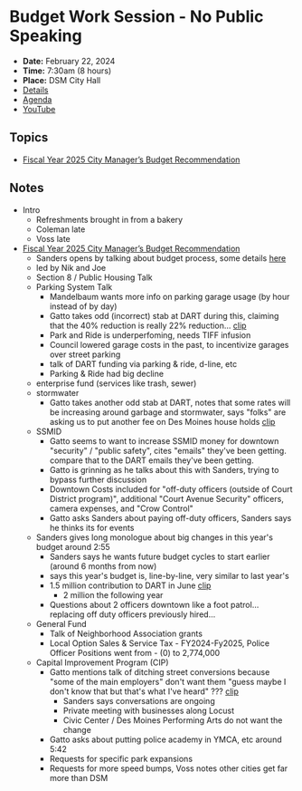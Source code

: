 # Budget Work Session - No Public Speaking

- **Date:** February 22, 2024
- **Time:** 7:30am (8 hours)
- **Place:** DSM City Hall
- [Details](https://www.dsm.city/citycouncil_detail_T60_R2760.php)
- [Agenda](https://councildocs.dsm.city/agendas/2024/20240222BudgetDiscussion.pdf)
- [YouTube](https://youtube.com/live/OYO7R1Tt9BE)

## Topics

- [Fiscal Year 2025 City Manager’s Budget Recommendation](https://www.dsm.city/document_center/City%20Clerk/Work%20Sessions/2024/FY2025%20Full%20Budget%20Presentation.pdf)

## Notes

- Intro
    - Refreshments brought in from a bakery
    - Coleman late
    - Voss late
- [Fiscal Year 2025 City Manager’s Budget Recommendation](https://www.dsm.city/document_center/City%20Clerk/Work%20Sessions/2024/FY2025%20Full%20Budget%20Presentation.pdf)
    - Sanders opens by talking about budget process, some details [here](https://www.dsm.city/news_detail_T2_R596.php)
    - led by Nik and Joe
    - Section 8 / Public Housing Talk
    - Parking System Talk
        - Mandelbaum wants more info on parking garage usage (by hour instead of by day)
        - Gatto takes odd (incorrect) stab at DART during this, claiming that the 40% reduction is really 22% reduction... [clip](https://youtu.be/OYO7R1Tt9BE?t=1804)
        - Park and Ride is underperfoming, needs TIFF infusion
        - Council lowered garage costs in the past, to incentivize garages over street parking
        - talk of DART funding via parking & ride, d-line, etc
        - Parking & Ride had big decline
    - enterprise fund (services like trash, sewer)
    - stormwater
        - Gatto takes another odd stab at DART, notes that some rates will be increasing around garbage and stormwater, says "folks" are asking us to put another fee on Des Moines house holds [clip](https://youtu.be/OYO7R1Tt9BE?t=8335)
    - SSMID
        - Gatto seems to want to increase SSMID money for downtown "security" / "public safety", cites "emails" they've been getting. compare that to the DART emails they've been getting.
        - Gatto is grinning as he talks about this with Sanders, trying to bypass further discussion
        - Downtown Costs included for "off-duty officers (outside of Court District program)", additional "Court Avenue Security" officers, camera expenses, and "Crow Control"
        - Gatto asks Sanders about paying off-duty officers, Sanders says he thinks its for events
    - Sanders gives long monologue about big changes in this year's budget around 2:55
        - Sanders says he wants future budget cycles to start earlier (around 6 months from now)
        - says this year's budget is, line-by-line, very similar to last year's
        - 1.5 million contribution to DART in June [clip](https://youtu.be/OYO7R1Tt9BE?t=11920)
            - 2 million the following year
        - Questions about 2 officers downtown like a foot patrol... replacing off duty officers previously hired... 
    - General Fund
        - Talk of Neighborhood Association grants
        - Local Option Sales & Service Tax - FY2024-Fy2025, Police Officer Positions went from - (0) to 2,774,000
    - Capital Improvement Program (CIP)
        - Gatto mentions talk of ditching street conversions because "some of the main employers" don't want them "guess maybe I don't know that but that's what I've heard" ??? [clip](https://youtu.be/OYO7R1Tt9BE?t=19983)
            - Sanders says conversations are ongoing
            - Private meeting with businesses along Locust
            - Civic Center / Des Moines Performing Arts do not want the change
        - Gatto asks about putting police academy in YMCA, etc around 5:42
        - Requests for specific park expansions
        - Requests for more speed bumps, Voss notes other cities get far more than DSM
